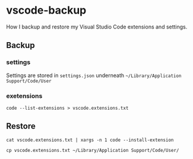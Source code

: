 # vscode-backup

How I backup and restore my Visual Studio Code extensions and settings.

## Backup

### settings

Settings are stored in `settings.json` underneath `~/Library/Application Support/Code/User`

### exetensions

```shell
code --list-extensions > vscode.extensions.txt
```

## Restore

```shell
cat vscode.extensions.txt | xargs -n 1 code --install-extension
```

```
cp vscode.extensions.txt ~/Library/Application Support/Code/User/
```